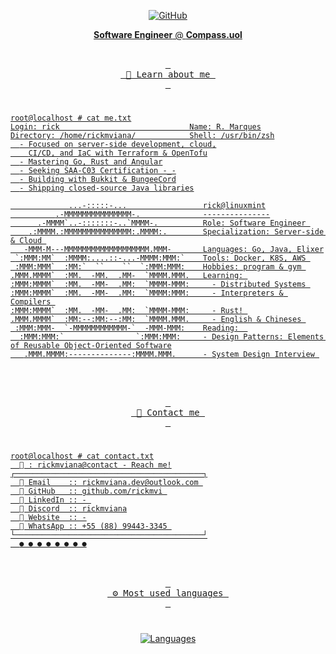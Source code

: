 <p align="center">
    <a href="https://github.com/rickmv-dev" target="_blank"><img alt="GitHub" src="https://img.shields.io/badge/%40rickmv--dev-181717?style=flat-square&logo=GitHub&logoColor=white">
</p>
  <p align="center">
  <b>Software Engineer</b> @ <b>Compass.uol</b>
</p>

<p align="center">

  <br>
    <kbd> <br> 👋 Learn about me <br> </kbd>
</p>

#

```console
root@localhost # cat me.txt
Login: rick                             Name: R. Marques
Directory: /home/rickmviana/            Shell: /usr/bin/zsh
  - Focused on server-side development, cloud,
    CI/CD, and IaC with Terraform & OpenTofu
  - Mastering Go, Rust and Angular
  - Seeking SAA-C03 Certification -_-
  - Building with Bukkit & BungeeCord
  - Shipping closed-source Java libraries

             ...-:::::-...                 rick@linuxmint
          .-MMMMMMMMMMMMMMM-.              ---------------
      .-MMMM`..-:::::::-..`MMMM-.          Role: Software Engineer 
    .:MMMM.:MMMMMMMMMMMMMMM:.MMMM:.        Specialization: Server-side & Cloud 
   -MMM-M---MMMMMMMMMMMMMMMMMMM.MMM-       Languages: Go, Java, Elixer
 `:MMM:MM`  :MMMM:....::-...-MMMM:MMM:`    Tools: Docker, K8S, AWS 
 :MMM:MMM`  :MM:`  ``    ``  `:MMM:MMM:    Hobbies: program & gym 
.MMM.MMMM`  :MM.  -MM.  .MM-  `MMMM.MMM.   Learning: 
:MMM:MMMM`  :MM.  -MM-  .MM:  `MMMM-MMM:     - Distributed Systems 
:MMM:MMMM`  :MM.  -MM-  .MM:  `MMMM:MMM:     - Interpreters & Compilers 
:MMM:MMMM`  :MM.  -MM-  .MM:  `MMMM-MMM:     - Rust! 
.MMM.MMMM`  :MM:--:MM:--:MM:  `MMMM.MMM.     - English & Chineses 
 :MMM:MMM-  `-MMMMMMMMMMMM-`  -MMM-MMM:    Reading:  
  :MMM:MMM:`                `:MMM:MMM:     - Design Patterns: Elements of Reusable Object-Oriented Software
   .MMM.MMMM:--------------:MMMM.MMM.      - System Design Interview 
```

<br>
<p align="center">
    <br>
        <kbd> <br> 💌 Contact me <br> </kbd>
</p>

#

```console
root@localhost # cat contact.txt
   : rickmviana@contact - Reach me!
┌──────────────────────────────────────────┐
   Email    :: rickmviana.dev@outlook.com 
   GitHub   :: github.com/rickmvi 
   LinkedIn :: - 
   Discord  :: rickmviana
   Website  :: -
   WhatsApp :: +55 (88) 99443-3345 
└──────────────────────────────────────────┘
  ● ● ● ● ● ● ● ●
```

<br>
<br>
<div align="center"> <kbd> <br> ⚙️ Most used languages <br> </
kbd></div>

#

<div align="center">
  <img src="https://github-readme-stats.vercel.app/api/top-langs/?username=rickmvi&theme=dark&hide_title=true&hide_border=true&text_color=ffffff&langs_count=6" alt="Languages">
</div>
